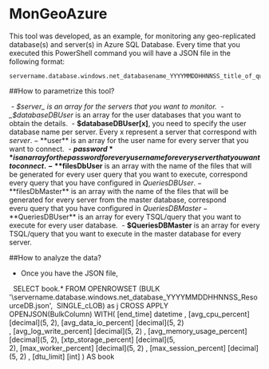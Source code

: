 # MonGeoAzure

This tool was developed, as an example, for monitoring any geo-replicated database(s) and server(s) in Azure SQL Database. Every time that you executed this PowerShell command you will have a JSON file in the following format: 

    servername.database.windows.net_databasename_YYYYMMDDHHNNSS_title_of_query.json

##How to parametrize this tool?

  - _$server_ is an array for the servers that you want to monitor.
  - _$databaseDBUser_ is an array for the user databases that you want to obtain the details.
  - **$databaseDBUser[x]**, you need to specify the user database name per server. Every x represent a server that correspond with $server.
  - **$user** is an array for the user name for every server that you want to connect.
  - **$password** is an array for the password for every user name for every server that you want to connect.
  - **$filesDbUser** is an array with the name of the files that will be generated for every user query that you want to execute, correspond every query that you have configured in $QueriesDBUser.
  - **$filesDbMaster** is an array with the name of the files that will be generated for every server from the master database, correspond
                  everu query that you have configured in $QueriesDBMaster
  - **$QueriesDBUser** is an array for every TSQL/query that you want to execute for every user database.
  - **$QueriesDBMaster** is an array for every TSQL/query that you want to execute in the master database for every server.

##How to analyze the data?

  - Once you have the JSON file, 
  
   SELECT book.* FROM OPENROWSET (BULK '<folder>\servername.database.windows.net_database_YYYYMMDDHHNNSS_ResourceDB.json',  SINGLE_cLOB) as j CROSS APPLY OPENJSON(BulkColumn) WITH( [end_time] datetime , [avg_cpu_percent] [decimal](5, 2), [avg_data_io_percent] [decimal](5, 2) , [avg_log_write_percent] [decimal](5, 2) , [avg_memory_usage_percent] [decimal](5, 2), [xtp_storage_percent] [decimal](5, 2), [max_worker_percent] [decimal](5, 2) , [max_session_percent] [decimal](5, 2) , [dtu_limit] [int] ) AS book
